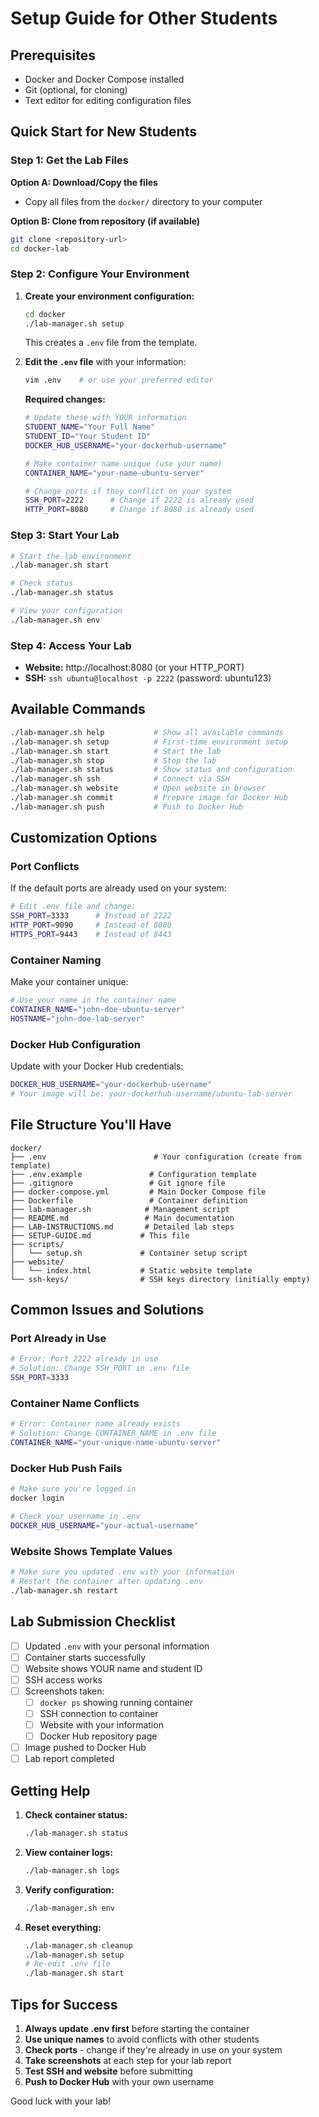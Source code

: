 # Setup Guide for Other Students

## Prerequisites

- Docker and Docker Compose installed
- Git (optional, for cloning)
- Text editor for editing configuration files

## Quick Start for New Students

### Step 1: Get the Lab Files

**Option A: Download/Copy the files**
- Copy all files from the `docker/` directory to your computer

**Option B: Clone from repository (if available)**
```bash
git clone <repository-url>
cd docker-lab
```

### Step 2: Configure Your Environment

1. **Create your environment configuration:**
   ```bash
   cd docker
   ./lab-manager.sh setup
   ```
   
   This creates a `.env` file from the template.

2. **Edit the `.env` file** with your information:
   ```bash
   vim .env    # or use your preferred editor
   ```
   
   **Required changes:**
   ```bash
   # Update these with YOUR information
   STUDENT_NAME="Your Full Name"
   STUDENT_ID="Your Student ID"
   DOCKER_HUB_USERNAME="your-dockerhub-username"
   
   # Make container name unique (use your name)
   CONTAINER_NAME="your-name-ubuntu-server"
   
   # Change ports if they conflict on your system
   SSH_PORT=2222      # Change if 2222 is already used
   HTTP_PORT=8080     # Change if 8080 is already used
   ```

### Step 3: Start Your Lab

```bash
# Start the lab environment
./lab-manager.sh start

# Check status
./lab-manager.sh status

# View your configuration
./lab-manager.sh env
```

### Step 4: Access Your Lab

- **Website:** http://localhost:8080 (or your HTTP_PORT)
- **SSH:** `ssh ubuntu@localhost -p 2222` (password: ubuntu123)

## Available Commands

```bash
./lab-manager.sh help           # Show all available commands
./lab-manager.sh setup          # First-time environment setup
./lab-manager.sh start          # Start the lab
./lab-manager.sh stop           # Stop the lab
./lab-manager.sh status         # Show status and configuration
./lab-manager.sh ssh            # Connect via SSH
./lab-manager.sh website        # Open website in browser
./lab-manager.sh commit         # Prepare image for Docker Hub
./lab-manager.sh push           # Push to Docker Hub
```

## Customization Options

### Port Conflicts

If the default ports are already used on your system:

```bash
# Edit .env file and change:
SSH_PORT=3333      # Instead of 2222
HTTP_PORT=9090     # Instead of 8080
HTTPS_PORT=9443    # Instead of 8443
```

### Container Naming

Make your container unique:

```bash
# Use your name in the container name
CONTAINER_NAME="john-doe-ubuntu-server"
HOSTNAME="john-doe-lab-server"
```

### Docker Hub Configuration

Update with your Docker Hub credentials:

```bash
DOCKER_HUB_USERNAME="your-dockerhub-username"
# Your image will be: your-dockerhub-username/ubuntu-lab-server
```

## File Structure You'll Have

```
docker/
├── .env                        # Your configuration (create from template)
├── .env.example               # Configuration template
├── .gitignore                 # Git ignore file
├── docker-compose.yml         # Main Docker Compose file
├── Dockerfile                 # Container definition
├── lab-manager.sh            # Management script
├── README.md                 # Main documentation
├── LAB-INSTRUCTIONS.md       # Detailed lab steps
├── SETUP-GUIDE.md           # This file
├── scripts/
│   └── setup.sh             # Container setup script
├── website/
│   └── index.html           # Static website template
└── ssh-keys/                # SSH keys directory (initially empty)
```

## Common Issues and Solutions

### Port Already in Use
```bash
# Error: Port 2222 already in use
# Solution: Change SSH_PORT in .env file
SSH_PORT=3333
```

### Container Name Conflicts
```bash
# Error: Container name already exists
# Solution: Change CONTAINER_NAME in .env file
CONTAINER_NAME="your-unique-name-ubuntu-server"
```

### Docker Hub Push Fails
```bash
# Make sure you're logged in
docker login

# Check your username in .env
DOCKER_HUB_USERNAME="your-actual-username"
```

### Website Shows Template Values
```bash
# Make sure you updated .env with your information
# Restart the container after updating .env
./lab-manager.sh restart
```

## Lab Submission Checklist

- [ ] Updated `.env` with your personal information
- [ ] Container starts successfully
- [ ] Website shows YOUR name and student ID
- [ ] SSH access works
- [ ] Screenshots taken:
  - [ ] `docker ps` showing running container
  - [ ] SSH connection to container
  - [ ] Website with your information
  - [ ] Docker Hub repository page
- [ ] Image pushed to Docker Hub
- [ ] Lab report completed

## Getting Help

1. **Check container status:**
   ```bash
   ./lab-manager.sh status
   ```

2. **View container logs:**
   ```bash
   ./lab-manager.sh logs
   ```

3. **Verify configuration:**
   ```bash
   ./lab-manager.sh env
   ```

4. **Reset everything:**
   ```bash
   ./lab-manager.sh cleanup
   ./lab-manager.sh setup
   # Re-edit .env file
   ./lab-manager.sh start
   ```

## Tips for Success

1. **Always update .env first** before starting the container
2. **Use unique names** to avoid conflicts with other students
3. **Check ports** - change if they're already in use on your system
4. **Take screenshots** at each step for your lab report
5. **Test SSH and website** before submitting
6. **Push to Docker Hub** with your own username

Good luck with your lab!
